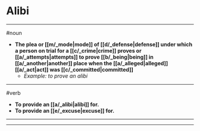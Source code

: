 # Alibi
---
#noun
- **The plea or [[m/_mode|mode]] of [[d/_defense|defense]] under which a person on trial for a [[c/_crime|crime]] proves or [[a/_attempts|attempts]] to prove [[b/_being|being]] in [[a/_another|another]] place when the [[a/_alleged|alleged]] [[a/_act|act]] was [[c/_committed|committed]]**
	- _Example: to prove an alibi_
---
#verb
- **To provide an [[a/_alibi|alibi]] for.**
- **To provide an [[e/_excuse|excuse]] for.**
---
---
